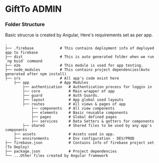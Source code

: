 # GiftTo ADMIN

### Folder Structure
Basic strucrue is created by Angular, Here's requirements set as per app.

    .
    ├── .firebase            # This contains deployment info of deployed app to firebase
    ├── dist                 # This is auto generated folder when we run `ng buid` command
    ├── e2e                  # This module is used for app testing.
    ├── node_modules         # This contains project dependencies(Auto generated after npm install)
    ├── srs                  # All app's code exist here
        ├── app              # App Modules
            ├── authentication   # Authentication process for loggin in
            ├── core             # Main wrapper of app
            ├── guard            # Auth Guards.
            ├── layout           # App global used layouts
            ├── routes           # All views & pages of app
                ├── components   # All view components
                ├── elements     # Basic reusable components
                ├── pages        # Global defined pages
                ├── services     # Data Setters & getters for components
            ├── shared           # Shared files to be used by any app's components
        ├── assets               # Assets used in app.
        ├── environments         # Env configuration - DEV/PROD
    ├── firebase.json            # Contains info of firebase project set (To Deploy)
    ├── package.json             # Project dependencies
    └── ...Other files created by Angular framework

